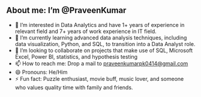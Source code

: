 ## About me: I’m @**PraveenKumar**
- 👀 I’m interested in Data Analytics and have 1+ years of experience in relevant field and 7+ years of work experience in IT field.
- 🌱 I’m currently learning advanced data analysis techniques, including data visualization, Python, and SQL, to transition into a Data Analyst role.
- 💞️ I’m looking to collaborate on projects that make use of SQL, Microsoft Excel, Power BI, statistics, and hypothesis testing
- 📫 How to reach me: Drop a mail to praveenkumarpk0414@gmail.com
- 😄 Pronouns: He/Him
- ⚡ Fun fact: Puzzle enthusiast, movie buff, music lover, and someone who values quality time with family and friends.



